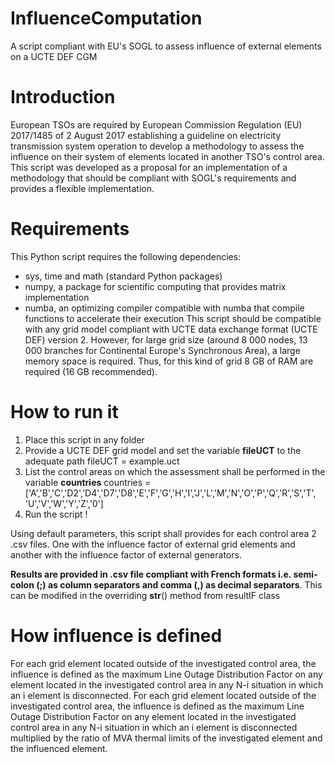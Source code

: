 # InfluenceComputation
A script compliant with EU's SOGL to assess influence of external elements on a UCTE DEF CGM

# Introduction
European TSOs are required by European Commission Regulation (EU) 2017/1485 of 2 August 2017 establishing a guideline on electricity transmission system operation to develop a methodology to assess the influence on their system of elements located in another TSO's control area. This script was developed as a proposal for an implementation of a methodology that should be compliant with SOGL's requirements and provides a flexible implementation.

# Requirements
This Python script requires the following dependencies:
* sys, time and math (standard Python packages)
* numpy, a package for scientific computing that provides matrix implementation
* numba, an optimizing compiler compatible with numba that compile functions to accelerate their execution
This script should be compatible with any grid model compliant with UCTE data exchange format (UCTE DEF) version 2. However, for large grid size (around 8 000 nodes, 13 000 branches for Continental Europe's Synchronous Area), a large memory space is required. Thus, for this kind of grid 8 GB of RAM are required (16 GB recommended).

# How to run it

1. Place this script in any folder
2. Provide a UCTE DEF grid model and set the variable **fileUCT** to the adequate path
    fileUCT = example.uct
3. List the control areas on which the assessment shall be performed in the variable **countries**
    countries = ['A','B','C','D2','D4','D7','D8','E','F','G','H','I','J','L','M','N','O','P','Q','R','S','T',                 'U','V','W','Y','Z','0']
4. Run the script !

Using default parameters, this script shall provides for each control area 2 .csv files. One with the influence factor of external grid elements and another with the influence factor of external generators.

**Results are provided in .csv file compliant with French formats i.e. semi-colon (;) as column separators and comma (,) as decimal separators**. This can be modified in the overriding __str__() method from resultIF class

# How influence is defined

For each grid element located outside of the investigated control area, the influence is defined as the maximum Line Outage Distribution Factor on any element located in the investigated control area in any N-i situation in which an i element is disconnected.
For each grid element located outside of the investigated control area, the influence is defined as the maximum Line Outage Distribution Factor on any element located in the investigated control area in any N-i situation in which an i element is disconnected multiplied by the ratio of MVA thermal limits of the investigated element and the influenced element.
